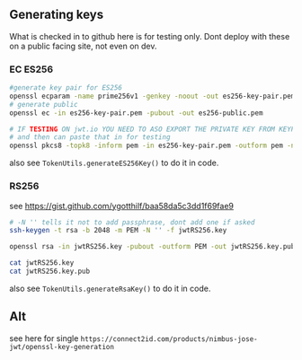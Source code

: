 ## Generating keys

What is checked in to github here is for testing only. Dont deploy with these
on a public facing site, not even on dev.

### EC ES256

```bash
#generate key pair for ES256
openssl ecparam -name prime256v1 -genkey -noout -out es256-key-pair.pem
# generate public
openssl ec -in es256-key-pair.pem -pubout -out es256-public.pem

# IF TESTING ON jwt.io YOU NEED TO ASO EXPORT THE PRIVATE KEY FROM KEYPAIR using the following
# and then can paste that in for testing
openssl pkcs8 -topk8 -inform pem -in es256-key-pair.pem -outform pem -nocrypt -out es256-private.pem

```

also see `TokenUtils.generateES256Key()` to do it in code. 

### RS256

see https://gist.github.com/ygotthilf/baa58da5c3dd1f69fae9

```bash
# -N '' tells it not to add passphrase, dont add one if asked
ssh-keygen -t rsa -b 2048 -m PEM -N '' -f jwtRS256.key

openssl rsa -in jwtRS256.key -pubout -outform PEM -out jwtRS256.key.pub

cat jwtRS256.key
cat jwtRS256.key.pub

```

also see `TokenUtils.generateRsaKey()` to do it in code. 

## Alt

see here for single `https://connect2id.com/products/nimbus-jose-jwt/openssl-key-generation`
